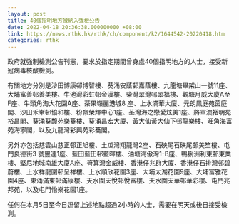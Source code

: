 ```yaml
---
layout: post
title: 40個指明地方被納入強檢公告
date: 2022-04-18 20:36:38.000000000 +08:00
link: https://news.rthk.hk/rthk/ch/component/k2/1644542-20220418.htm
categories: rthk
---
```


​政府就強制檢測公告刊憲，要求於指定期間曾身處40個指明地方的人士，接受新冠病毒核酸檢測。

有關地方分別是沙田博康邨博智樓、葵涌安蔭邨嘉蔭樓、九龍塘畢架山一號11座、大埔富善邨善美樓、牛池灣彩虹邨金漢樓、柴灣翠灣邨翠福樓、觀塘月威大廈A至F座、牛頭角淘大花園A座、茶果嶺麗港城8 座、上水滿華大廈、元朗鳳庭苑茵庭閣、沙田禾輋邨協和樓、粉嶺榮輝中心1座、荃灣海之戀愛炫美1座、將軍澳裕明苑裕昌閣、葵涌葵馥苑樂葵樓、葵涌昌宏大廈、黃大仙黃大仙下邨龍樂樓、旺角海富苑海寧閣，以及九龍灣彩興苑彩蕎閣。

另外亦包括慈雲山慈正邨正旭樓、土瓜灣翔龍灣2座、石硤尾石硤尾邨美笙樓、屯門良德街3 號豐連1座、藍田藍田邨藍暉樓、油塘海傲灣1-B座、鴨脷洲利東邨東業樓、堅尼地城南雄大廈A座、筲箕灣金威樓、香港仔兆群大廈、香港仔石排灣邨碧蔚樓、上水祥龍圍邨呈祥樓、上水順欣花園3座、大埔太湖花園9座、大埔富雅花園4座、東涌滿東邨滿康樓、天水圍天悅邨悅富樓、天水圍天華邨華彩樓、屯門兆邦苑，以及屯門怡樂花園1座。

任何在本月5日至今日逗留上述地點超過2小時的人士，需要在明天或後日接受檢測。
